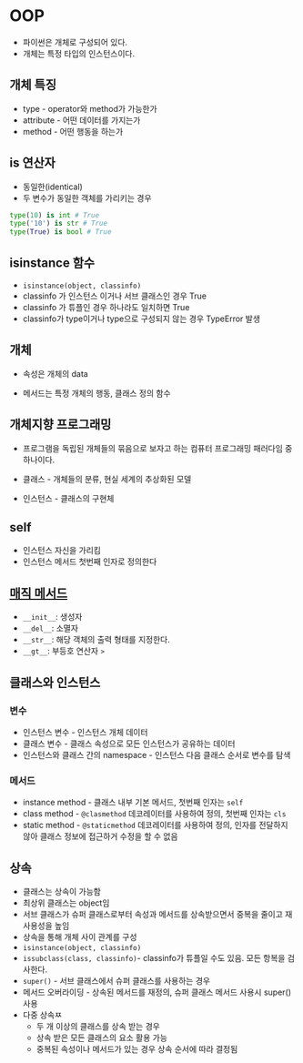 # OOP

- 파이썬은 개체로 구성되어 있다.
- 개체는 특정 타입의 인스턴스이다.

## 개체 특징

- type - operator와 method가 가능한가
- attribute - 어떤 데이터를 가지는가
- method - 어떤 행동을 하는가

## is 연산자

- 동일한(identical)
- 두 변수가 동일한 객체를 가리키는 경우

```python
type(10) is int # True
type('10') is str # True
type(True) is bool # True
```

## isinstance 함수

- `isinstance(object, classinfo)`
- classinfo 가 인스턴스 이거나 서브 클래스인 경우 True
- classinfo 가 튜플인 경우 하나라도 일치하면 True
- classinfo가  type이거나  type으로 구성되지 않는 경우 TypeError 발생

## 개체

- 속성은 개체의 data

* 메서드는 특정 개체의 행동, 클래스 정의 함수

## 개체지향 프로그래밍

- 프로그램을 독립된 개체들의 묶음으로 보자고 하는 컴퓨터 프로그래밍 패러다임 중 하나이다.

- 클래스 - 개체들의 분류, 현실 세계의 추상화된 모델
- 인스턴스 - 클래스의 구현체

## self

- 인스턴스 자신을 가리킴
- 인스턴스 메서드 첫번째 인자로 정의한다

 ## [매직 메서드](https://docs.python.org/ko/3/reference/datamodel.html)

- `__init__`: 생성자
- `__del__`: 소멸자
- `__str__`: 해당 객체의 출력 형태를 지정한다.
- `__gt__`: 부등호 연산자 `>`

## 클래스와 인스턴스

### 변수

- 인스턴스 변수 - 인스턴스 개체 데이터
- 클래스 변수 - 클래스 속성으로 모든 인스턴스가 공유하는 데이터
- 인스턴스와 클래스 간의 namespace - 인스턴스 다음 클래스 순서로 변수를 탐색

### 메서드

- instance method - 클래스 내부 기본 메서드, 첫번째 인자는 `self`
- class method - `@clasmethod` 데코레이터를 사용하여 정의, 첫번째 인자는 `cls` 
- static method - `@staticmethod` 데코레이터를 사용하여 정의, 인자를 전달하지 않아 클래스 정보에 접근하거 수정을 할 수 없음

## 상속

- 클래스는 상속이 가능함
- 최상위 클래스는 object임
- 서브 클래스가 슈퍼 클래스로부터 속성과 메서드를 상속받으면서 중복을 줄이고 재사용성을 높임
- 상속을 통해 개체 사이 관계를 구성
- `isinstance(object, classinfo)`
- `issubclass(class, classinfo)`- classinfo가 튜플일 수도 있음. 모든 항복을 검사한다.
- `super()` - 서브 클래스에서 슈퍼 클래스를 사용하는 경우
- 메서드 오버라이딩 - 상속된 메서드를 재정의, 슈퍼 클래스 메서드 사용시 super() 사용
- 다중 상속ㅉ
  - 두 개 이상의 클래스를 상속 받는 경우
  - 상속 받은 모든 클래스의 요소 활용 가능
  - 중복된 속성이나 메서드가 있는 경우 상속 순서에 따라 결정됨 







